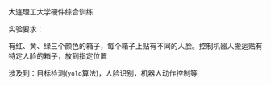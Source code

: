 大连理工大学硬件综合训练



实验要求：

有红、黄、绿三个颜色的箱子，每个箱子上贴有不同的人脸。控制机器人搬运贴有特定人脸的箱子，放到指定位置

涉及到：目标检测(`yolo`算法)，人脸识别，机器人动作控制等